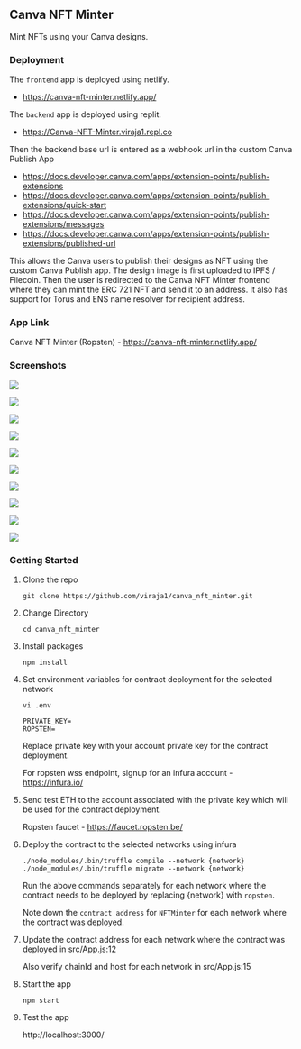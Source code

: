 ## Canva NFT Minter
Mint NFTs using your Canva designs.

### Deployment
The `frontend` app is deployed using netlify.
- https://canva-nft-minter.netlify.app/

The `backend` app is deployed using replit. 
- https://Canva-NFT-Minter.viraja1.repl.co

Then the backend base url is entered as a webhook url in the custom Canva Publish App 
- https://docs.developer.canva.com/apps/extension-points/publish-extensions
- https://docs.developer.canva.com/apps/extension-points/publish-extensions/quick-start
- https://docs.developer.canva.com/apps/extension-points/publish-extensions/messages
- https://docs.developer.canva.com/apps/extension-points/publish-extensions/published-url

This allows the Canva users to publish their designs as NFT using the custom Canva Publish app. 
The design image is first uploaded to IPFS / Filecoin. Then the user is redirected to the Canva NFT Minter frontend 
where they can mint the ERC 721 NFT and send it to an address. It also has support for Torus and ENS name resolver for 
recipient address.

### App Link
Canva NFT Minter (Ropsten) - https://canva-nft-minter.netlify.app/

### Screenshots
![](screenshots/canva_nft_minter_1.png)

![](screenshots/canva_nft_minter_2.png)

![](screenshots/canva_nft_minter_3.png)

![](screenshots/canva_nft_minter_4.png)

![](screenshots/canva_nft_minter_5.png)

![](screenshots/canva_nft_minter_6.png)

![](screenshots/canva_nft_minter_7.png)

![](screenshots/canva_nft_minter_8.png)

![](screenshots/canva_nft_minter_9.png)

![](screenshots/canva_nft_minter_10.png)

### Getting Started

1) Clone the repo

   ```
   git clone https://github.com/viraja1/canva_nft_minter.git 
   ```

2) Change Directory

   ```
   cd canva_nft_minter
   ```
   
3) Install packages

   ```
   npm install
   ```
   
4) Set environment variables for contract deployment for the selected network

   ```
   vi .env
   ```
   
   ```
   PRIVATE_KEY=
   ROPSTEN=
   ```
   
   Replace private key with your account private key for the contract deployment.
      
   For ropsten wss endpoint, signup for an infura account - https://infura.io/

5) Send test ETH to the account associated with the private key which will be used for the contract deployment.
    
    Ropsten faucet - https://faucet.ropsten.be/
    
6) Deploy the contract to the selected networks using infura

   ```
   ./node_modules/.bin/truffle compile --network {network}
   ./node_modules/.bin/truffle migrate --network {network}
   ```
   
   Run the above commands separately for each network where the contract needs to be deployed by replacing {network} 
   with `ropsten`.
   
   Note down the `contract address` for `NFTMinter` for each network where the contract was deployed.
   
7) Update the contract address for each network where the contract was deployed in src/App.js:12

   Also verify chainId and host for each network in src/App.js:15
   
8) Start the app   

   ```
   npm start 
   ```
   
9) Test the app

   http://localhost:3000/ 
